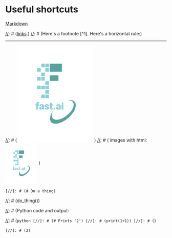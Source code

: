 # Useful shortcuts

[Markdown](https://guides.github.com/features/mastering-markdown/)

[//]: # (1. TOC)
[//]: # ({:toc})

[//]: # (## Basic setup)

[//]: # (Jekyll requires blog post files to be named according to the following format:)

[//]: # (`YEAR-MONTH-DAY-filename.md`)

[//]: # (Where `YEAR` is a four-digit number, `MONTH` and `DAY` are both two-digit numbers, and `filename` is whatever file name you choose, to remind yourself what this post is about. `.md` is the file extension for markdown files.)

[//]: # ( The first line of the file should start with a single hash character, then a space, then your title. This is how you create a "*level 1 heading*" in markdown. Then you can create level 2, 3, etc headings as you wish but repeating the hash character, such as you see in the line `## File names` above. )

[//]: # (## Basic formatting)

[//]: # (You can use *italics*, **bold**, `code font text`, and create)
[//]: # ([links](https://www.markdownguide.org/cheat-sheet/).)
[//]: # (Here's a footnote [^1]. Here's a horizontal rule:)

---

[//]: # (## Lists)

[//]: # (Here's a list:)

[//]: # (- item 1)
[//]: # (- item 2)

[//]: # (And a numbered list:)

[//]: # (1. item 1)
[//]: # (1. item 2)

[//]: # (## Boxes and stuff)

[//]: # (> This is a quotation)

[//]: # ({% include alert.html text="You can include alert boxes" %})

[//]: # (...and...)

[//]: # ({% include info.html text="You can include info boxes" %})

[//]: # (## Images )

 [//]: # ( ![](/images/logo.png "fast.ai's logo") )
 [//]: # ( images with html: <img src="images/logo.png" width="100" img align="center"/> )

[//]: # (## Code)

[//]: # (General preformatted text:)

    [//]: # (# Do a thing)
   [//]: # (do_thing())

[//]: # (Python code and output:

[//]: # (```python
[//]: # (# Prints '2')
[//]: # (print(1+1))
[//]: # (```)

    [//]: # (2)

[//]: # (## Tables)

[//]: # (| Column 1 | Column 2 |)
[//]: # (|-|-|)
[//]: # (| A thing | Another thing |)

[//]: # (## Footnotes)

[//]: # ([^1]: This is the footnote.)



